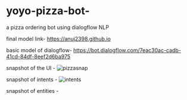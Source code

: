 # yoyo-pizza-bot-
a pizza ordering bot using dialogflow NLP

final model link-  https://anuj2398.github.io

basic model of dialogflow- https://bot.dialogflow.com/7eac30ac-cadb-41cd-84df-8eef2d6ba975

snapshot of the UI - ![pizzasnap](https://user-images.githubusercontent.com/59406385/105628354-62a94b00-5e62-11eb-8321-4cb6275ea3e4.png)

snapshot of intents - ![intents](https://user-images.githubusercontent.com/59406385/105693740-19baca80-5f26-11eb-9590-62513b33cb41.png)

snapshot of entities - 
